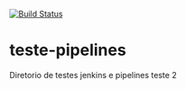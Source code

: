 [![Build Status](http://jenkins.sme.prefeitura.sp.gov.br/buildStatus/icon?job=TesteGithub%2Fmaster)](http://jenkins.sme.prefeitura.sp.gov.br/view/testes/job/TesteGithub/job/master/)
# teste-pipelines
Diretorio de testes jenkins e pipelines
teste 2
